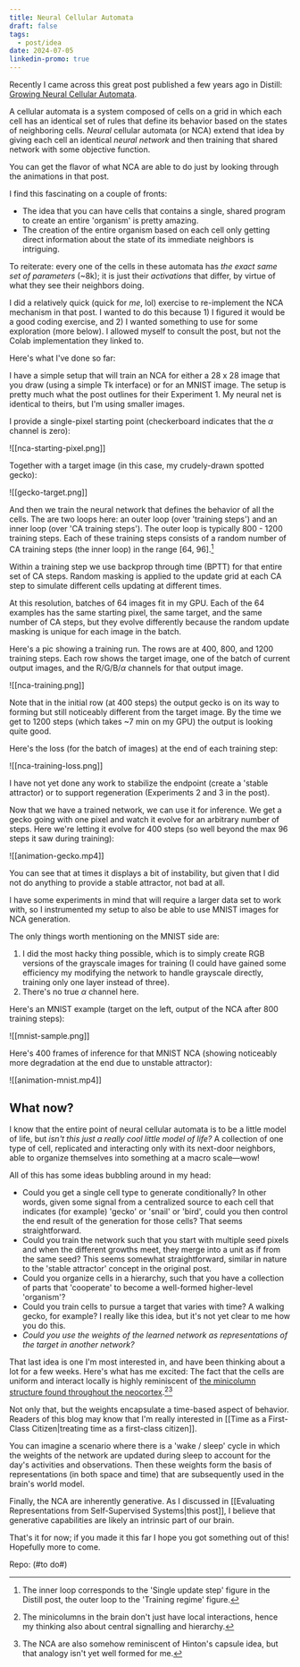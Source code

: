 ```yaml
---
title: Neural Cellular Automata
draft: false
tags:
  - post/idea
date: 2024-07-05
linkedin-promo: true
---
```

Recently I came across this great post published a few years ago in Distill: [Growing Neural Cellular Automata](https://distill.pub/2020/growing-ca/).

A cellular automata is a system composed of cells on a grid in which each cell has an identical set of rules that define its behavior based on the states of neighboring cells. *Neural* cellular automata (or NCA) extend that idea by giving each cell an identical *neural network* and then training that shared network with some objective function.

You can get the flavor of what NCA are able to do just by looking through the animations in that post.

I find this fascinating on a couple of fronts:
- The idea that you can have cells that contains a single, shared program to create an entire 'organism' is pretty amazing.
- The creation of the entire organism based on each cell only getting direct information about the state of its immediate neighbors is intriguing.

To reiterate: every one of the cells in these automata has *the exact same set of parameters* (~8k); it is just their *activations* that differ, by virtue of what they see their neighbors doing.

I did a relatively quick (quick for *me*, lol) exercise to re-implement the NCA mechanism in that post. I wanted to do this because 1) I figured it would be a good coding exercise, and 2) I wanted something to use for some exploration (more below). I allowed myself to consult the post, but not the Colab implementation they linked to.

Here's what I've done so far:

I have a simple setup that will train an NCA for either a 28 x 28 image that you draw (using a simple Tk interface) or for an MNIST image. The setup is pretty much what the post outlines for their Experiment 1. My neural net is identical to theirs, but I'm using smaller images.

I provide a single-pixel starting point (checkerboard indicates that the $\alpha$ channel is zero): 

![[nca-starting-pixel.png]]

Together with a target image (in this case, my crudely-drawn spotted gecko):

![[gecko-target.png]]

And then we train the neural network that defines the behavior of all the cells. The are two loops here: an outer loop (over 'training steps') and an inner loop (over 'CA training steps'). The outer loop is typically 800 - 1200 training steps. Each of these training steps consists of a random number of CA training steps (the inner loop) in the range \[64, 96\].[^1]

Within a training step we use backprop through time (BPTT) for that entire set of CA steps. Random masking is applied to the update grid at each CA step to simulate different cells updating at different times.

At this resolution, batches of 64 images fit in my GPU. Each of the 64 examples has the same starting pixel, the same target, and the same number of CA steps, but they evolve differently because the random update masking is unique for each image in the batch.

Here's a pic showing a training run. The rows are at 400, 800, and 1200 training steps. Each row shows the target image, one of the batch of current output images, and the R/G/B/$\alpha$ channels for that output image.

![[nca-training.png]]

Note that in the initial row (at 400 steps) the output gecko is on its way to forming but still noticeably different from the target image. By the time we get to 1200 steps (which takes ~7 min on my GPU) the output is looking quite good.

Here's the loss (for the batch of images) at the end of each training step:

![[nca-training-loss.png]]

I have not yet done any work to stabilize the endpoint (create a 'stable attractor) or to support regeneration (Experiments 2 and 3 in the post).

Now that we have a trained network, we can use it for inference. We get a gecko going with one pixel and watch it evolve for an arbitrary number of steps. Here we're letting it evolve for 400 steps (so well beyond the max 96 steps it saw during training):

![[animation-gecko.mp4]]

You can see that at times it displays a bit of instability, but given that I did not do anything to provide a stable attractor, not bad at all.

I have some experiments in mind that will require a larger data set to work with, so I instrumented my setup to also be able to use MNIST images for NCA generation.

The only things worth mentioning on the MNIST side are:
1. I did the most hacky thing possible, which is to simply create RGB versions of the grayscale images for training (I could have gained some efficiency my modifying the network to handle grayscale directly, training only one layer instead of three).
2. There's no true $\alpha$ channel here.

Here's an MNIST example (target on the left, output of the NCA after 800 training steps):

![[mnist-sample.png]]

Here's 400 frames of inference for that MNIST NCA (showing noticeably more degradation at the end due to unstable attractor):

![[animation-mnist.mp4]]

## What now?

I know that the entire point of neural cellular automata is to be a little model of life, but *isn't this just a really cool little model of life?* A collection of one type of cell, replicated and interacting only with its next-door neighbors, able to organize themselves into something at a macro scale—wow!

All of this has some ideas bubbling around in my head:
- Could you get a single cell type to generate conditionally? In other words, given some signal from a centralized source to each cell that indicates (for example) 'gecko' or 'snail' or 'bird', could you then control the end result of the generation for those cells? That seems straightforward.
- Could you train the network such that you start with multiple seed pixels and when the different growths meet, they merge into a unit as if from the same seed? This seems somewhat straightforward, similar in nature to the 'stable attractor' concept in the original post.
- Could you organize cells in a hierarchy, such that you have a collection of parts that 'cooperate' to become a well-formed higher-level 'organism'?
- Could you train cells to pursue a target that varies with time? A walking gecko, for example? I really like this idea, but it's not yet clear to me how you do this.
- *Could you use the weights of the learned network as representations of the target in another network?*

That last idea is one I'm most interested in, and have been thinking about a lot for a few weeks. Here's what has me excited: The fact that the cells are uniform and interact locally is highly reminiscent of [the minicolumn structure found throughout the neocortex](https://en.wikipedia.org/wiki/Cortical_minicolumn).[^2][^3]

Not only that, but the weights encapsulate a time-based aspect of behavior. Readers of this blog may know that I'm really interested in [[Time as a First-Class Citizen|treating time as a first-class citizen]].

You can imagine a scenario where there is a 'wake / sleep' cycle in which the weights of the network are updated during sleep to account for the day's activities and observations. Then these weights form the basis of representations (in both space and time) that are subsequently used in the brain's world model.

Finally, the NCA are inherently generative. As I discussed in [[Evaluating Representations from Self-Supervised Systems|this post]], I believe that generative capabilities are likely an intrinsic part of our brain.

That's it for now; if you made it this far I hope you got something out of this! Hopefully more to come.

Repo: (#to do#)

[^1]: The inner loop corresponds to the 'Single update step' figure in the Distill post, the outer loop to the 'Training regime' figure.

[^2]: The minicolumns in the brain don't just have local interactions, hence my thinking also about central signalling and hierarchy.

[^3]: The NCA are also somehow reminiscent of Hinton's capsule idea, but that analogy isn't yet well formed for me.